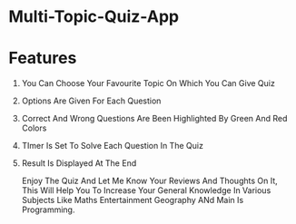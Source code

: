 # Multi-Topic-Quiz-App

# Features

1. You Can Choose Your Favourite Topic On Which You Can Give Quiz
2. Options Are Given For Each Question
3. Correct And Wrong Questions Are Been Highlighted By Green And Red Colors
4. TImer Is Set To Solve Each Question In The Quiz
5. Result Is Displayed At The End


   Enjoy The Quiz And Let Me Know Your Reviews And Thoughts On It, This Will Help You To Increase Your General Knowledge In Various Subjects Like Maths Entertainment Geography ANd Main Is Programming.
